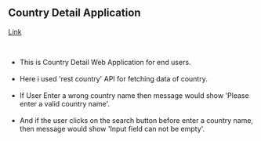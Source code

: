 <span style="display: inline;"> <h2>Country Detail Application</h2><p><a href="https://countryguide-site.netlify.app/"> Link </a></p> </span> <br>
 <ul>
 <li> This is Country Detail Web Application for end users.</li> <br>
 <li> Here i used 'rest country' API for fetching data of country. </li><br>
 <li> If User Enter a wrong country name then message would show 'Please enter a valid country name'. </li><br>
 <li> And if the user clicks on the search button before enter a country name, then message would show 'Input field can not be empty'.</li>
 </ul> 
